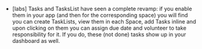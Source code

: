 - [labs] Tasks and TasksList have seen a complete revamp: if you enable them in your app (and then for the corresponding space) you will find you can create TaskLists, view them in each Space, add Tasks inline and upon clicking on them you can assign due date and volunteer to take responsibility for it. If you do, these (not done) tasks show up in your dashboard as well.
